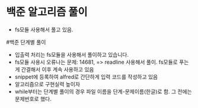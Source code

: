 # 백준 알고리즘 풀이

- fs모듈 사용해서 풀고 있음.

#백준 단계별 풀이

- 입출력 처리는 fs모듈을 사용해서 풀이하고 있습니다.
- fs모듈 사용시 오류나는 문제: 14681,
  => readline 사용해서 풀이. fs모듈로 푸는게 간결해서 이후 계속 사용하고 있음
- snippet에 등록하여 alfred로 간단하게 입력 코드를 작성하고 있음
- 알고리즘으로 구현실력 높이자
- while부터는 단계별 풀이의 경우 파일 이름을 단계-문제이름(한글)로 함. 그 전에는 문제번호로 했다.
